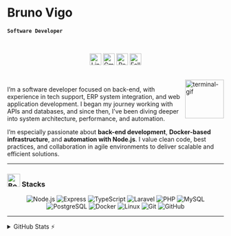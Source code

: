 # Bruno Vigo

**`Software Developer`**

<br>

<p align="center">
  <!-- LinkedIn Badge -->
  <a href="https://www.linkedin.com/in/bruno-vigo/" style="text-decoration: none;">
    <img alt="LinkedIn" title="Connect with me on LinkedIn" 
         src="https://custom-icon-badges.demolab.com/badge/-LinkedIn-282A36?style=for-the-badge&logo=linkedin&logoColor=white&labelColor=0C1E3B" 
         style="height: 27px;" /></a>

  <!-- Gmail Badge -->
  <a href="mailto:brunohvigo@gmail.com" style="text-decoration: none;">
    <img alt="Gmail" title="Send me an email" 
         src="https://custom-icon-badges.demolab.com/badge/-Gmail-282A36?style=for-the-badge&logo=gmail&logoColor=white&labelColor=0C1E3B" 
         style="height: 27px;" /></a>

  <!-- GitHub Repositories Badge -->
  <a href="https://github.com/brunovigo24?tab=repositories" style="text-decoration: none;">
    <img alt="Repositories" title="See my repositories on GitHub" 
         src="https://custom-icon-badges.demolab.com/badge/-Repositories-282A36?style=for-the-badge&logo=repo&logoColor=white&labelColor=0C1E3B" 
         style="height: 27px;" /></a>
         
  <!-- GitHub Followers Badge -->
<a href="https://github.com/brunovigo24?tab=followers" style="text-decoration: none;">
  <img alt="Followers" title="My Followers on GitHub" 
         src="https://img.shields.io/github/followers/brunovigo24?style=for-the-badge&color=0C1E3B&labelColor=282A36&logo=github&logoColor=white&cacheSeconds=1"
       style="height: 27px;" /></a>
</p>

<br>

<img align="right" alt="terminal-gif" src="https://media.giphy.com/media/LmNwrBhejkK9EFP504/giphy.gif" width="90px" />

I’m a software developer focused on back-end, with experience in tech support, ERP system integration, and web application development. I began my journey working with APIs and databases, and since then, I’ve been diving deeper into system architecture, performance, and automation.

I’m especially passionate about **back-end development**, **Docker-based infrastructure**, and **automation with Node.js**. I value clean code, best practices, and collaboration in agile environments to deliver scalable and efficient solutions.

---

<h3><img src="https://raw.githubusercontent.com/Tarikul-Islam-Anik/Telegram-Animated-Emojis/main/Objects/Books.webp" alt="Books" width="30" height="30" /> Stacks </h3>

<div align="center">
  <img alt="Node.js" src="https://img.shields.io/badge/Node.js-339933?style=for-the-badge&logo=nodedotjs&logoColor=white" />
  <img alt="Express" src="https://img.shields.io/badge/Express.js-000000?style=for-the-badge&logo=express&logoColor=white" />
  <img alt="TypeScript" src="https://img.shields.io/badge/TypeScript-007ACC?style=for-the-badge&logo=typescript&logoColor=white" />
  <img alt="Laravel" src="https://img.shields.io/badge/Laravel-FF2D20?style=for-the-badge&logo=laravel&logoColor=white" />
  <img alt="PHP" src="https://img.shields.io/badge/PHP-777BB4?style=for-the-badge&logo=php&logoColor=white" />
  <img alt="MySQL" src="https://img.shields.io/badge/MySQL-005C84?style=for-the-badge&logo=mysql&logoColor=white" />
  <img alt="PostgreSQL" src="https://img.shields.io/badge/PostgreSQL-4169E1?style=for-the-badge&logo=postgresql&logoColor=white" />
  <img alt="Docker" src="https://img.shields.io/badge/Docker-2496ED?style=for-the-badge&logo=docker&logoColor=white" />
  <img alt="Linux" src="https://img.shields.io/badge/Linux-FCC624?style=for-the-badge&logo=linux&logoColor=black" />
  <img alt="Git" src="https://img.shields.io/badge/Git-F05032?style=for-the-badge&logo=git&logoColor=white" />
  <img alt="GitHub" src="https://img.shields.io/badge/GitHub-181717?style=for-the-badge&logo=github&logoColor=white" />
</div>

---

<details>
  <summary>GitHub Stats ⚡</summary>
  <br>
<div align="center" style="display: flex; flex-wrap: wrap; justify-content: center;">
  <img height="140em" src="https://github-readme-stats.vercel.app/api?username=brunovigo24&show_icons=true&locale=en&theme=blueberry&rank_icon=github&card_width=100" />
  <img height="140em" src="https://github-readme-stats.vercel.app/api/top-langs/?username=brunovigo24&theme=blueberry&layout=compact&card_width=100" />
</div>
</details>
